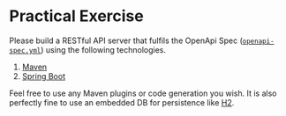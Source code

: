 Practical Exercise
==================

Please build a RESTful API server that fulfils the OpenApi Spec ([`openapi-spec.yml`](openapi-spec.yml)) using the
following technologies.

1. [Maven](https://maven.apache.org/)
1. [Spring Boot](https://spring.io/projects/spring-boot)

Feel free to use any Maven plugins or code generation you wish. It is also perfectly fine to use an embedded DB for
persistence like [H2](https://www.h2database.com/html/main.html).